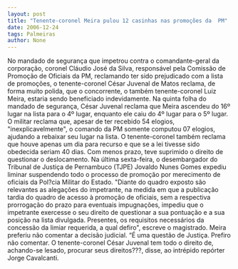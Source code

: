 ```yaml
---
layout: post
title: "Tenente-coronel Meira pulou 12 casinhas nas promoções da  PM"
date: 2006-12-24
tags: Palmeiras
author: None
---
```

No mandado de segurança que impetrou contra o comandante-geral da corporação, coronel Cláudio José da Silva, responsável pela Comissão de Promoção de Oficiais da PM, reclamando ter sido prejudicado com a lista de promoções, o tenente-coronel César Juvenal de Matos reclama, de forma muito polida, que o concorrente, o também tenente-coronel Luiz Meira, estaria sendo beneficiado indevidamente.
Na quinta folha do mandado de segurança, César Juvenal reclama que Meira ascendeu do 16º lugar na lista para o 4º lugar, enquanto ele caiu do 4º lugar para o 5º lugar.
O militar reclama que, apesar de ter recebido 54 elogios, \"inexplicavelmente\", o comando da PM somente computou 07 elogios, ajudando a rebaixar seu lugar na lista. 
O tenente-coronel também reclama que houve apenas um dia para recurso e que se a lei tivesse sido obedecida seriam 40 dias. Com menos prazo, teve suprimido o direito de questionar o deslocamento.
Na última sexta-feira, o desembargador do Tribunal de Justiça de Pernambuco (TJPE) Jovaldo Nunes Gomes expediu liminar suspendendo todo o processo de promoção por merecimento de oficiais da Pol?cia Militar do Estado. 
\"Diante do quadro exposto são relevantes as alegações do impetrante, na medida em que a publicação tardia do quadro de acesso à promoção de oficiais, sem a respectiva prorrogação do prazo para eventuais impugnações, impediu que o impetrante exercesse o seu direito de questionar a sua pontuação e a sua posição na lista divulgada. Presentes, os requisitos necessários&nbsp;da concessão da limiar requerida, a qual defiro\", escreve o magistrado.
Meira preferiu não comentar a decisão judicial. “É uma questão de Justiça. Prefiro não comentar. O tenente-coronel César Juvenal tem todo o direito de, achando-se lesado, procurar seus direitos???, disse, ao intrépido repórter Jorge Cavalcanti.&nbsp; 